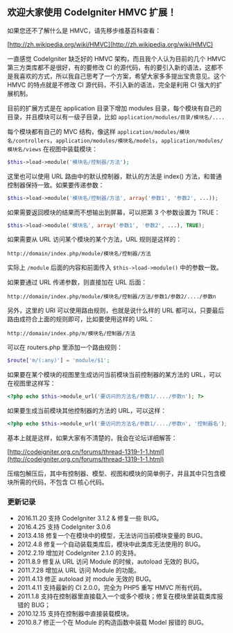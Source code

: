 ## 欢迎大家使用 CodeIgniter HMVC 扩展！


如果您还不了解什么是 HMVC，请先移步维基百科查看：

[http://zh.wikipedia.org/wiki/HMVC](http://zh.wikipedia.org/wiki/HMVC)


一直感觉 CodeIgniter 缺乏好的 HMVC 架构，而且我个人认为目前的几个 HMVC 第三方类库都不是很好，有的要修改 CI 的源代码，有的要引入新的语法，这都不是我喜欢的方式，所以我自己思考了一个方案，希望大家多多提出宝贵意见。这个 HMVC 的特点就是不修改 CI 源代码，不引入新的语法，完全是利用 CI 强大的扩展机制。

目前的扩展方式是在 application 目录下增加 modules 目录，每个模块有自己的目录，并且模块可以有一级子目录，比如 `application/modules/目录/模块名/....`

每个模块都有自己的 MVC 结构，像这样 `application/modules/模块名/controllers`，`application/modules/模块名/models`，`application/modules/模块名/views` 在视图中装载模块：

```php
$this->load->module('模块名/控制器/方法');
```

这里也可以使用 URL 路由中的默认控制器，默认的方法是 index() 方法，和普通控制器保持一致。如果要传递参数：

```php
$this->load->module('模块名/控制器/方法', array('参数1', '参数2', ...));
```

如果需要返回模块的结果而不想输出到屏幕，可以把第 3 个参数设置为 TRUE：

```php
$this->load->module('模块名', array('参数1', '参数2', ...), TRUE);
```

如果需要从 URL 访问某个模块的某个方法，URL 规则是这样的：

```
http://domain/index.php/module/模块名/控制器/方法
```

实际上 `/module` 后面的内容和前面传入 `$this->load->module()` 中的参数一致。

如果要通过 URL 传递参数，则直接加在 URL 后面：

```
http://domain/index.php/module/模块名/控制器/方法/参数1/参数2/..../参数n
```

另外，这里的 URI 可以使用路由规则，也就是说什么样的 URL 都可以，只要最后路由成符合上面的规则即可，比如要使用这样的 URL：

```
http://domain/index.php/m/模块名/控制器/方法
```

可以在 routers.php 里添加一个路由规则：

```php
$route['m/(:any)'] = 'module/$1';
```

如果要在某个模块的视图里生成访问当前模块当前控制器的某方法的 URL，可以在视图里这样写：

```php
<?php echo $this->module_url('要访问的方法名/参数1/..../参数n'); ?>
```

如果要生成当前模块其他控制器的方法的 URL，可以这样：

```php
<?php echo $this->module_url('要访问的方法名/参数1/..../参数n', '控制器名'); ?>
```

基本上就是这样，如果大家有不清楚的，我会在论坛详细解答：

[http://codeigniter.org.cn/forums/thread-1319-1-1.html](http://codeigniter.org.cn/forums/thread-1319-1-1.html)

压缩包解压后，其中有控制器、模型、视图和模块的简单例子，并且其中只包含模块所需的代码，不包含 CI 核心代码。


### 更新记录

-   2016.11.20 支持 CodeIgniter 3.1.2 & 修复一些 BUG。
-   2016.4.25 支持 CodeIgniter 3.0.6
-   2013.4.18 修复一个在模块中的模型，无法访问当前模块变量的 BUG。
-   2012.4.8 修复一个自动装载类库后，模块中此类库无法使用的 BUG。
-   2012.2.19 增加对 CodeIgniter 2.1.0 的支持。
-   2011.8.9 修复从 URL 访问 Module 的时候，autoload 无效的 BUG。
-   2011.7.28 增加从 URL 访问 Module 的功能。
-   2011.4.13 修正 autoload 对 module 无效的 BUG。
-   2011.4.11 支持最新的 CI 2.0.0，完全为 PHP5 重写 HMVC 所有代码。
-   2011.1.8 支持在控制器里直接载入一个或多个模块；修复在模块里装载类库报错的 BUG；
-   2010.12.15 支持在控制器中直接装载模块。
-   2010.8.7 修正一个在 Module 的构造函数中装载 Model 报错的 BUG。
